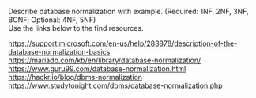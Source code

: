 Describe database normalization with example. (Required: 1NF, 2NF, 3NF, BCNF; Optional: 4NF, 5NF)  
Use the links below to the find resources.  

https://support.microsoft.com/en-us/help/283878/description-of-the-database-normalization-basics  
https://mariadb.com/kb/en/library/database-normalization/  
https://www.guru99.com/database-normalization.html  
https://hackr.io/blog/dbms-normalization  
https://www.studytonight.com/dbms/database-normalization.php  
